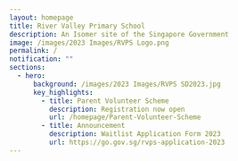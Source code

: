```yaml
---
layout: homepage
title: River Valley Primary School
description: An Isomer site of the Singapore Government
image: /images/2023 Images/RVPS Logo.png
permalink: /
notification: ""
sections:
  - hero:
      background: /images/2023 Images/RVPS SD2023.jpg
      key_highlights:
        - title: Parent Volunteer Scheme
          description: Registration now open
          url: /homepage/Parent-Volunteer-Scheme
        - title: Announcement
          description: Waitlist Application Form 2023
          url: https://go.gov.sg/rvps-application-2023
---
```

